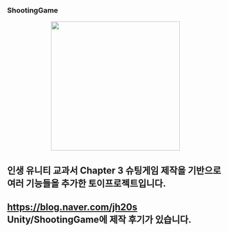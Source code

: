### ShootingGame
<center><img src="https://user-images.githubusercontent.com/18522270/114067554-e7d7c400-98d7-11eb-8ff2-8767aeaa5442.png" width="300" height="300"></center>

## 인생 유니티 교과서 Chapter 3 슈팅게임 제작을 기반으로 여러 기능들을 추가한 토이프로젝트입니다.

## https://blog.naver.com/jh20s Unity/ShootingGame에 제작 후기가 있습니다.

